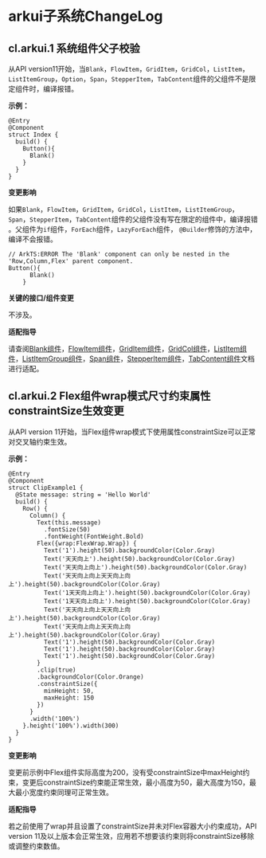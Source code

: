 #  arkui子系统ChangeLog

## cl.arkui.1 系统组件父子校验

从API version11开始，当`Blank`，`FlowItem`，`GridItem`，`GridCol`，`ListItem`，`ListItemGroup`，`Option`，`Span`，`StepperItem`，`TabContent`组件的父组件不是限定组件时，编译报错。

**示例：**

```
@Entry
@Component
struct Index {
  build() {
    Button(){
      Blank()
    }
  }
}
```

**变更影响**

如果`Blank`，`FlowItem`，`GridItem`，`GridCol`，`ListItem`，`ListItemGroup`，`Span`，`StepperItem`，`TabContent`组件的父组件没有写在限定的组件中，编译报错 。父组件为`if`组件，`ForEach`组件，`LazyForEach`组件， `@Builder`修饰的方法中，编译不会报错。

```
// ArkTS:ERROR The 'Blank' component can only be nested in the 'Row,Column,Flex' parent component.
Button(){
      Blank()
    }
```

**关键的接口/组件变更**

不涉及。

**适配指导**

请查阅[Blank组件](../../../application-dev/reference/arkui-ts/ts-basic-components-blank.md)，[FlowItem组件](../../../application-dev/reference/arkui-ts/ts-container-flowitem.md)，[GridItem组件](../../../application-dev/reference/arkui-ts/ts-container-griditem.md)，[GridCol组件](../../../application-dev/reference/arkui-ts/ts-container-gridcol.md)，[ListItem组件](../../../application-dev/reference/arkui-ts/ts-container-listitem.md)，[ListItemGroup组件](../../../application-dev/reference/arkui-ts/ts-container-listitemgroup.md)，[Span组件](../../../application-dev/reference/arkui-ts/ts-basic-components-span.md)，[StepperItem组件](../../../application-dev/reference/arkui-ts/ts-basic-components-stepperitem.md)，[TabContent组件](../../../application-dev/reference/arkui-ts/ts-container-tabcontent.md)文档进行适配。

## cl.arkui.2 Flex组件wrap模式尺寸约束属性constraintSize生效变更

从API version 11开始，当Flex组件wrap模式下使用属性constraintSize可以正常对交叉轴约束生效。

**示例：**

```
@Entry
@Component
struct ClipExample1 {
  @State message: string = 'Hello World'
  build() {
    Row() {
      Column() {
        Text(this.message)
          .fontSize(50)
          .fontWeight(FontWeight.Bold)
        Flex({wrap:FlexWrap.Wrap}) {
          Text('1').height(50).backgroundColor(Color.Gray)
          Text('天天向上').height(50).backgroundColor(Color.Gray)
          Text('天天向上向上').height(50).backgroundColor(Color.Gray)
          Text('天天向上向上天天向上向上').height(50).backgroundColor(Color.Gray)
          Text('1天天向上向上').height(50).backgroundColor(Color.Gray)
          Text('1天天向上向上').height(50).backgroundColor(Color.Gray)
          Text('天天向上向上天天向上向上').height(50).backgroundColor(Color.Gray)
          Text('天天向上向上天天向上向上').height(50).backgroundColor(Color.Gray)
          Text('1').height(50).backgroundColor(Color.Gray)
          Text('1').height(50).backgroundColor(Color.Gray)
          Text('1').height(50).backgroundColor(Color.Gray)
        }
        .clip(true)
        .backgroundColor(Color.Orange)
        .constraintSize({
          minHeight: 50,
          maxHeight: 150
        })
      }
      .width('100%')
    }.height('100%').width(300)
  }
}
```

**变更影响**

变更前示例中Flex组件实际高度为200，没有受constraintSize中maxHeight约束，变更后constraintSize约束能正常生效，最小高度为50，最大高度为150，最大最小宽度约束同理可正常生效。

**适配指导**

若之前使用了wrap并且设置了constraintSize并未对Flex容器大小约束成功，API version 11及以上版本会正常生效，应用若不想要该约束则将constraintSize移除或调整约束数值。